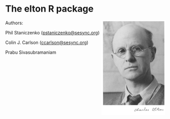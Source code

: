 # The elton R package

<img align="right" src="elton.jpg" height="300"/>

Authors: 

Phil Staniczenko (pstaniczenko@sesync.org)

Colin J. Carlson (ccarlson@sesync.org)

Prabu Sivasubramaniam
